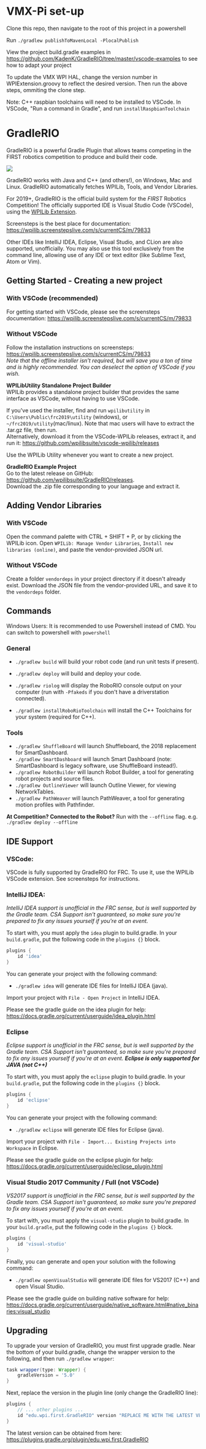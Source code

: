 # VMX-Pi set-up
Clone this repo, then navigate to the root of this project in a powershell 

Run `./gradlew publishToMavenLocal -PlocalPublish` 

View the project build.gradle examples in https://github.com/KadenK/GradleRIO/tree/master/vscode-examples to see how to adapt your project

To update the VMX WPI HAL, change the version number in WPIExtension.groovy to reflect the desired version. Then run the above steps, ommiting the clone step.

Note: C++ raspbian toolchains will need to be installed to VSCode. In VSCode, "Run a command in Gradle", and run `installRaspbianToolchain`

# GradleRIO
GradleRIO is a powerful Gradle Plugin that allows teams competing in the FIRST
robotics competition to produce and build their code.

![](img/tty.gif)

GradleRIO works with Java and C++ (and others!), on Windows, Mac and Linux. GradleRIO automatically fetches WPILib, Tools, and Vendor Libraries. 

For 2019+, GradleRIO is the official build system for the _FIRST_ Robotics Competition! The officially supported IDE is Visual Studio Code (VSCode), using the [WPILib Extension](https://github.com/wpilibsuite/vscode-wpilib).

Screensteps is the best place for documentation: https://wpilib.screenstepslive.com/s/currentCS/m/79833

Other IDEs like IntelliJ IDEA, Eclipse, Visual Studio, and CLion are also supported, unofficially. You may also use this tool exclusively from the command line, allowing use of any IDE or text editor (like Sublime Text, Atom or Vim).

## Getting Started - Creating a new project
### With VSCode (recommended)
For getting started with VSCode, please see the screensteps documentation:
https://wpilib.screenstepslive.com/s/currentCS/m/79833

### Without VSCode 
Follow the installation instructions on screensteps: https://wpilib.screenstepslive.com/s/currentCS/m/79833  
_Note that the offline installer isn't required, but will save you a ton of time and is highly recommended. You can deselect the option of VSCode if you wish._  

**WPILibUtility Standalone Project Builder**  
WPILib provides a standalone project builder that provides the same interface as VSCode, without having to use VSCode.  

If you've used the installer, find and run `wpilibutility` in `C:\Users\Public\frc2019\utility` (windows), or `~/frc2019/utility`(mac/linux). Note that mac users will have to extract the .tar.gz file, then run.  
Alternatively, download it from the VSCode-WPILib releases, extract it, and run it: https://github.com/wpilibsuite/vscode-wpilib/releases  

Use the WPILib Utility whenever you want to create a new project. 

**GradleRIO Example Project**  
Go to the latest release on GitHub: https://github.com/wpilibsuite/GradleRIO/releases.  
Download the .zip file corresponding to your language and extract it.

## Adding Vendor Libraries
### With VSCode
Open the command palette with CTRL + SHIFT + P, or by clicking the WPILib icon. 
Open `WPILib: Manage Vendor Libraries`, `Install new libraries (online)`, and paste the vendor-provided JSON url.

### Without VSCode
Create a folder `vendordeps` in your project directory if it doesn't already exist.
Download the JSON file from the vendor-provided URL, and save it to the `vendordeps` folder.

## Commands
Windows Users: It is recommended to use Powershell instead of CMD. You can switch to powershell with `powershell`

### General
- `./gradlew build` will build your robot code (and run unit tests if present).
- `./gradlew deploy` will build and deploy your code.
- `./gradlew riolog` will display the RoboRIO console output on your computer (run with `-Pfakeds` if you don't have a driverstation connected).

- `./gradlew installRoboRioToolchain` will install the C++ Toolchains for your system (required for C++).

### Tools
- `./gradlew ShuffleBoard` will launch Shuffleboard, the 2018 replacement for SmartDashboard.
- `./gradlew SmartDashboard` will launch Smart Dashboard (note: SmartDashboard is legacy software, use ShuffleBoard instead!).
- `./gradlew RobotBuilder` will launch Robot Builder, a tool for generating robot projects and source files.
- `./gradlew OutlineViewer` will launch Outline Viewer, for viewing NetworkTables.
- `./gradlew PathWeaver` will launch PathWeaver, a tool for generating motion profiles with Pathfinder.

**At Competition? Connected to the Robot?** Run with the `--offline` flag. e.g. `./gradlew deploy --offline`

## IDE Support
### VSCode:
VSCode is fully supported by GradleRIO for FRC. To use it, use the WPILib VSCode extension. See screensteps for instructions.

### IntelliJ IDEA:
_IntelliJ IDEA support is unofficial in the FRC sense, but is well supported by the Gradle team. CSA Support isn't guaranteed, so make sure you're prepared to fix any issues yourself if you're at an event._

To start with, you must apply the `idea` plugin to build.gradle. In your `build.gradle`, put the following code in the `plugins {}` block.
```gradle
plugins {
    id 'idea'
}
```

You can generate your project with the following command:
- `./gradlew idea` will generate IDE files for IntelliJ IDEA (java).

Import your project with `File - Open Project` in IntelliJ IDEA.

Please see the gradle guide on the idea plugin for help: https://docs.gradle.org/current/userguide/idea_plugin.html

### Eclipse
_Eclipse support is unofficial in the FRC sense, but is well supported by the Gradle team. CSA Support isn't guaranteed, so make sure you're prepared to fix any issues yourself if you're at an event. **Eclipse is only supported for JAVA (not C++)**_

To start with, you must apply the `eclipse` plugin to build.gradle. In your `build.gradle`, put the following code in the `plugins {}` block.
```gradle
plugins {
    id 'eclipse'
}
```

You can generate your project with the following command:
- `./gradlew eclipse` will generate IDE files for Eclipse (java).

Import your project with `File - Import... Existing Projects into Workspace` in Eclipse.

Please see the gradle guide on the eclipse plugin for help: https://docs.gradle.org/current/userguide/eclipse_plugin.html

### Visual Studio 2017 Community / Full (not VSCode)
_VS2017 support is unofficial in the FRC sense, but is well supported by the Gradle team. CSA Support isn't guaranteed, so make sure you're prepared to fix any issues yourself if you're at an event._

To start with, you must apply the `visual-studio` plugin to build.gradle. In your `build.gradle`, put the following code in the `plugins {}` block.
```gradle
plugins {
    id 'visual-studio'
}
```

Finally, you can generate and open your solution with the following command:
- `./gradlew openVisualStudio` will generate IDE files for VS2017 (C++) and open Visual Studio.

Please see the gradle guide on building native software for help: https://docs.gradle.org/current/userguide/native_software.html#native_binaries:visual_studio

## Upgrading
To upgrade your version of GradleRIO, you must first upgrade gradle. Near the bottom of your build.gradle, change the wrapper version to the following, and then run `./gradlew wrapper`:
```gradle
task wrapper(type: Wrapper) {
    gradleVersion = '5.0'
}
```

Next, replace the version in the plugin line (only change the GradleRIO line):
```gradle
plugins {
    // ... other plugins ...
    id "edu.wpi.first.GradleRIO" version "REPLACE ME WITH THE LATEST VERSION"
}
```

The latest version can be obtained from here: https://plugins.gradle.org/plugin/edu.wpi.first.GradleRIO
